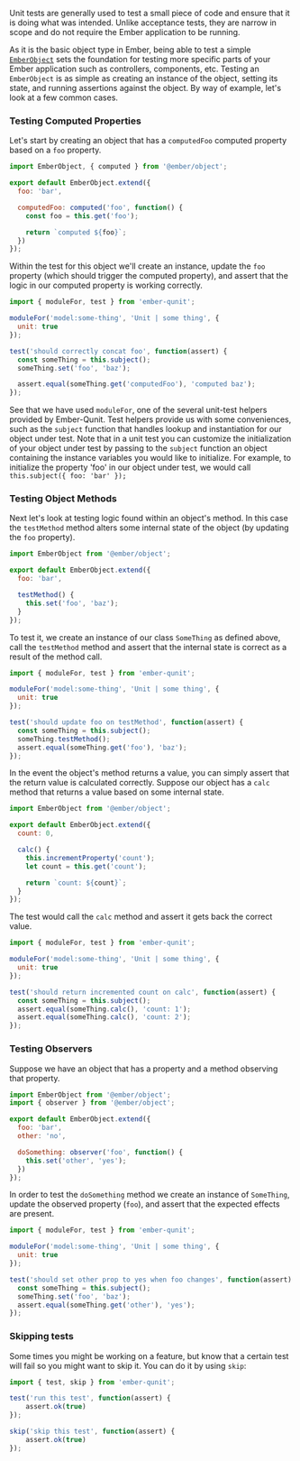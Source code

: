 Unit tests are generally used to test a small piece of code and ensure that it
is doing what was intended. Unlike acceptance tests, they are narrow in scope
and do not require the Ember application to be running.

As it is the basic object type in Ember, being able to test a simple
[`EmberObject`](https://api.emberjs.com/ember/2.16/modules/@ember%2Fobject?show=inherited%2Cprotected%2Cprivate%2Cdeprecated) sets the foundation for testing more specific parts of your
Ember application such as controllers, components, etc. Testing an `EmberObject`
is as simple as creating an instance of the object, setting its state, and
running assertions against the object. By way of example, let's look at a few
common cases.

### Testing Computed Properties

Let's start by creating an object that has a `computedFoo` computed property
based on a `foo` property.

```javascript {data-filename=app/models/some-thing.js}
import EmberObject, { computed } from '@ember/object';

export default EmberObject.extend({
  foo: 'bar',

  computedFoo: computed('foo', function() {
    const foo = this.get('foo');

    return `computed ${foo}`;
  })
});
```

Within the test for this object we'll create an instance, update the `foo` property (which
should trigger the computed property), and assert that the logic in our
computed property is working correctly.

```javascript {data-filename=tests/unit/models/some-thing-test.js}
import { moduleFor, test } from 'ember-qunit';

moduleFor('model:some-thing', 'Unit | some thing', {
  unit: true
});

test('should correctly concat foo', function(assert) {
  const someThing = this.subject();
  someThing.set('foo', 'baz');

  assert.equal(someThing.get('computedFoo'), 'computed baz');
});
```

See that we have used `moduleFor`, one of the several unit-test helpers provided by Ember-Qunit.
Test helpers provide us with some conveniences, such as the `subject` function that handles lookup and instantiation for our object under test.
Note that in a unit test you can customize the initialization of your object under test by passing to the
`subject` function an object containing the instance variables you would like to initialize.  For example, to initialize
the property 'foo' in our object under test, we would call `this.subject({ foo: 'bar' });`

### Testing Object Methods

Next let's look at testing logic found within an object's method. In this case
the `testMethod` method alters some internal state of the object (by updating
the `foo` property).

```javascript {data-filename=app/models/some-thing.js}
import EmberObject from '@ember/object';

export default EmberObject.extend({
  foo: 'bar',

  testMethod() {
    this.set('foo', 'baz');
  }
});
```

To test it, we create an instance of our class `SomeThing` as defined above,
call the `testMethod` method and assert that the internal state is correct as a
result of the method call.

```javascript {data-filename=tests/unit/models/some-thing-test.js}
import { moduleFor, test } from 'ember-qunit';

moduleFor('model:some-thing', 'Unit | some thing', {
  unit: true
});

test('should update foo on testMethod', function(assert) {
  const someThing = this.subject();
  someThing.testMethod();
  assert.equal(someThing.get('foo'), 'baz');
});
```

In the event the object's method returns a value, you can simply assert that the
return value is calculated correctly. Suppose our object has a `calc` method
that returns a value based on some internal state.

```javascript {data-filename=app/models/some-thing.js}
import EmberObject from '@ember/object';

export default EmberObject.extend({
  count: 0,

  calc() {
    this.incrementProperty('count');
    let count = this.get('count');

    return `count: ${count}`;
  }
});
```

The test would call the `calc` method and assert it gets back the correct value.

```javascript {data-filename=tests/unit/models/some-thing-test.js}
import { moduleFor, test } from 'ember-qunit';

moduleFor('model:some-thing', 'Unit | some thing', {
  unit: true
});

test('should return incremented count on calc', function(assert) {
  const someThing = this.subject();
  assert.equal(someThing.calc(), 'count: 1');
  assert.equal(someThing.calc(), 'count: 2');
});
```

### Testing Observers

Suppose we have an object that has a property and a method observing that property.

```javascript {data-filename=app/models/some-thing.js}
import EmberObject from '@ember/object';
import { observer } from '@ember/object';

export default EmberObject.extend({
  foo: 'bar',
  other: 'no',

  doSomething: observer('foo', function() {
    this.set('other', 'yes');
  })
});
```

In order to test the `doSomething` method we create an instance of `SomeThing`,
update the observed property (`foo`), and assert that the expected effects are present.

```javascript {data-filename=tests/unit/models/some-thing-test.js}
import { moduleFor, test } from 'ember-qunit';

moduleFor('model:some-thing', 'Unit | some thing', {
  unit: true
});

test('should set other prop to yes when foo changes', function(assert) {
  const someThing = this.subject();
  someThing.set('foo', 'baz');
  assert.equal(someThing.get('other'), 'yes');
});
```

### Skipping tests

Some times you might be working on a feature, but know that a certain test will fail so you might want to skip it.
You can do it by using `skip`:

```javascript
import { test, skip } from 'ember-qunit';

test('run this test', function(assert) {
    assert.ok(true)
});

skip('skip this test', function(assert) {
    assert.ok(true)
});
```
